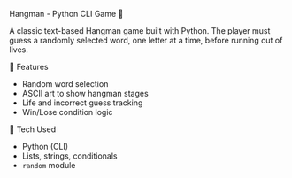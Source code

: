 Hangman - Python CLI Game 🎯

A classic text-based Hangman game built with Python. The player must guess a randomly selected word, one letter at a time, before running out of lives.

🔹 Features
- Random word selection
- ASCII art to show hangman stages
- Life and incorrect guess tracking
- Win/Lose condition logic

🔧 Tech Used
- Python (CLI)
- Lists, strings, conditionals
- `random` module


